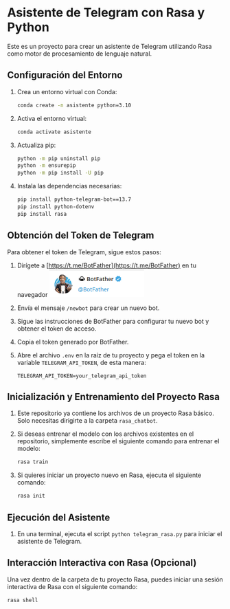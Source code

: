 # Asistente de Telegram con Rasa y Python

Este es un proyecto para crear un asistente de Telegram utilizando Rasa como motor de procesamiento de lenguaje natural.

## Configuración del Entorno

1. Crea un entorno virtual con Conda:

    ```bash
    conda create -n asistente python=3.10
    ```

2. Activa el entorno virtual:

    ```bash
    conda activate asistente
    ```

3. Actualiza pip:

    ```bash
    python -m pip uninstall pip
    python -m ensurepip
    python -m pip install -U pip
    ```

4. Instala las dependencias necesarias:

    ```bash
    pip install python-telegram-bot==13.7
    pip install python-dotenv
    pip install rasa
    ```

## Obtención del Token de Telegram

Para obtener el token de Telegram, sigue estos pasos:

1. Dirígete a [https://t.me/BotFather](https://t.me/BotFather) en tu navegador ![BotFather](img/BotFather.png)

2. Envía el mensaje `/newbot` para crear un nuevo bot.

3. Sigue las instrucciones de BotFather para configurar tu nuevo bot y obtener el token de acceso.

4. Copia el token generado por BotFather.

5. Abre el archivo `.env` en la raíz de tu proyecto y pega el token en la variable `TELEGRAM_API_TOKEN`, de esta manera:

    ```
    TELEGRAM_API_TOKEN=your_telegram_api_token
    ```



## Inicialización y Entrenamiento del Proyecto Rasa

1. Este repositorio ya contiene los archivos de un proyecto Rasa básico. Solo necesitas dirigirte a la carpeta `rasa_chatbot`.

2. Si deseas entrenar el modelo con los archivos existentes en el repositorio, simplemente escribe el siguiente comando para entrenar el modelo:

    ```bash
    rasa train
    ```

3. Si quieres iniciar un proyecto nuevo en Rasa, ejecuta el siguiente comando:

    ```bash
    rasa init
    ```

## Ejecución del Asistente

1. En una terminal, ejecuta el script `python telegram_rasa.py` para iniciar el asistente de Telegram.



## Interacción Interactiva con Rasa (Opcional)

Una vez dentro de la carpeta de tu proyecto Rasa, puedes iniciar una sesión interactiva de Rasa con el siguiente comando:

```bash
rasa shell
